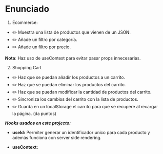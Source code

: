 # Enunciado

1. Ecommerce:

+ ✏️ Muestra una lista de productos que vienen de un JSON.
+ ✏️ Añade un filtro por categoría.
+ ✏️ Añade un filtro por precio.

**Nota:** Haz uso de useContext para evitar pasar props innecesarias.

2. Shopping Cart

+ ✏️ Haz que se puedan añadir los productos a un carrito.
+ ✏️ Haz que se puedan eliminar los productos del carrito.
+ ✏️ Haz que se puedan modificar la cantidad de productos del carrito.
+ ✏️ Sincroniza los cambios del carrito con la lista de productos.
+ ✏️ Guarda en un localStorage el carrito para que se recupere al recargar la página. (da puntos)

**_Hooks usados en este projecto:_**

+ **useId:** Permiter generar un identificador unico para cada producto y además funciona con server side rendering.

+ **useContext:** 